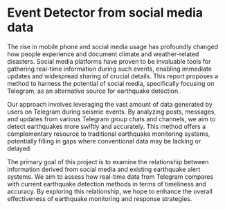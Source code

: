 # Event Detector from social media data


The rise in mobile phone and social media usage has profoundly changed how people experience and document climate and weather-related disasters. Social media platforms have proven to be invaluable tools for gathering real-time information during such events, enabling immediate updates and widespread sharing of crucial details. This report proposes a method to harness the potential of social media, specifically focusing on Telegram, as an alternative source for earthquake detection.  

Our approach involves leveraging the vast amount of data generated by users on Telegram during seismic events. By analyzing posts, messages, and updates from various Telegram group chats and channels, we aim to detect earthquakes more swiftly and accurately. This method offers a complementary resource to traditional earthquake monitoring systems, potentially filling in gaps where conventional data may be lacking or delayed.  

The primary goal of this project is to examine the relationship between information derived from social media and existing earthquake alert systems. We aim to assess how real-time data from Telegram compares with current earthquake detection methods in terms of timeliness and accuracy. By exploring this relationship, we hope to enhance the overall effectiveness of earthquake monitoring and response strategies.



